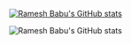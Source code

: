 [![Ramesh Babu's GitHub stats](https://github-readme-stats.vercel.app/api?username=ramesh-babu)](https://github.com/ramesh-babu/github-readme-stats)


![Ramesh Babu's GitHub stats](https://github-readme-stats.vercel.app/api?username=ramesh-babu&theme=dark&show_icons=true)

